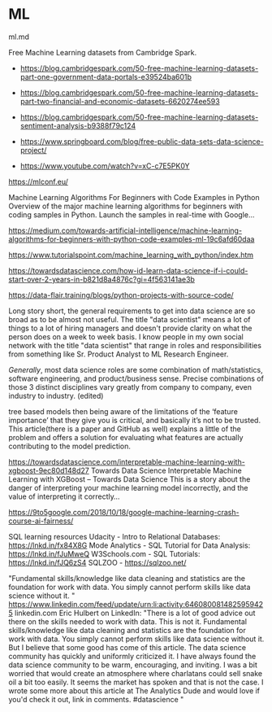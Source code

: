# ML

ml.md 

Free Machine Learning datasets from Cambridge Spark.

*   https://blog.cambridgespark.com/50-free-machine-learning-datasets-part-one-government-data-portals-e39524ba601b

*   https://blog.cambridgespark.com/50-free-machine-learning-datasets-part-two-financial-and-economic-datasets-6620274ee593

*   https://blog.cambridgespark.com/50-free-machine-learning-datasets-sentiment-analysis-b9388f79c124

*   https://www.springboard.com/blog/free-public-data-sets-data-science-project/

*   https://www.youtube.com/watch?v=xC-c7E5PK0Y



https://mlconf.eu/



Machine Learning Algorithms For Beginners with Code Examples in Python
Overview of the major machine learning algorithms for beginners with coding samples in Python. Launch the samples in real-time with Google…

https://medium.com/towards-artificial-intelligence/machine-learning-algorithms-for-beginners-with-python-code-examples-ml-19c6afd60daa

https://www.tutorialspoint.com/machine_learning_with_python/index.htm


https://towardsdatascience.com/how-id-learn-data-science-if-i-could-start-over-2-years-in-b821d8a4876c?gi=4f563141ae3b

https://data-flair.training/blogs/python-projects-with-source-code/





Long story short, the general requirements to get into data science are so broad as to be almost not useful. The title "data scientist" means a lot of things to a lot of hiring managers and doesn't provide clarity on what the person does on a week to week basis. I know people in my own social network with the title "data scientist" that range in roles and responsibilities from something like Sr. Product Analyst to ML Research Engineer.




_Generally_, most data science roles are some combination of math/statistics, software engineering, and product/business sense. Precise combinations of those 3 distinct disciplines vary greatly from company to company, even industry to industry. (edited)



tree based models then being aware of the limitations of the ‘feature importance’ that they give you is critical, and basically it’s not to be trusted. This article(there is a paper and GitHub as well) explains a little of the problem and offers a solution for evaluating what features are actually contributing to the model prediction.

https://towardsdatascience.com/interpretable-machine-learning-with-xgboost-9ec80d148d27
Towards Data Science
Interpretable Machine Learning with XGBoost – Towards Data Science
This is a story about the danger of interpreting your machine learning model incorrectly, and the value of interpreting it correctly…




https://9to5google.com/2018/10/18/google-machine-learning-crash-course-ai-fairness/




SQL learning resources
Udacity - Intro to Relational Databases: https://lnkd.in/fx84X8G
Mode Analytics - SQL Tutorial for Data Analysis: https://lnkd.in/fJuMweQ
W3Schools.com - SQL Tutorials: https://lnkd.in/fJQ6zS4
SQLZOO - https://sqlzoo.net/


"Fundamental skills/knowledge like data cleaning and statistics are the foundation for work with data.  You simply cannot perform skills like data science without it.  " https://www.linkedin.com/feed/update/urn:li:activity:6460800814825959425
linkedin.com
Eric Hulbert on LinkedIn: "There is a lot of good advice out there on the skills needed to work with data.  This is not it.    Fundamental skills/knowledge like data cleaning and statistics are the foundation for work with data.  You simply cannot perform skills like data science without it.    But I believe that some good has come of this article.  The data science community has quickly and uniformly criticized it.    I have always found the data science community to be warm, encouraging, and inviting.  I was a bit worried that would create an atmosphere where charlatans could sell snake oil a bit too easily.  It seems the market has spoken and that is not the case.    I wrote some more about this article at The Analytics Dude and would love if you'd check it out, link in comments.  #datascience "

